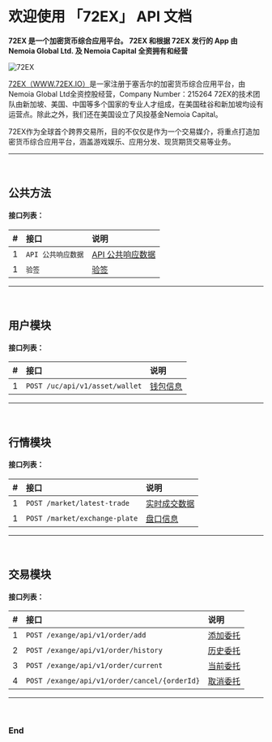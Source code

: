 
# 欢迎使用 「72EX」 API 文档

**72EX 是一个加密货币综合应用平台。
72EX 和根据 72EX 发行的 App 由 Nemoia Global Ltd. 及 Nemoia Capital 全资拥有和经营**


![72EX](https://www.72ex.io/logo.png "72EX")


[72EX（WWW.72EX.IO）](https://www.72ex.io)是一家注册于塞舌尔的加密货币综合应用平台，由Nemoia Global Ltd全资控股经营，Company Number：215264 72EX的技术团队由新加坡、美国、中国等多个国家的专业人才组成，在美国硅谷和新加坡均设有运营点。除此之外，我们还在美国设立了风投基金Nemoia Capital。

72EX作为全球首个跨界交易所，目的不仅仅是作为一个交易媒介，将重点打造加密货币综合应用平台，涵盖游戏娱乐、应用分发、现货期货交易等业务。


---
<br>







## 公共方法

#### 接口列表：

|#      |接口     |说明     |
|:---:  |:---    |:---     |
|1      |```API 公共响应数据```|[API 公共响应数据](./docs/common.md#api-公共响应数据)|
|1      |```验签```|[验签](./docs/common.md#验签)|


---
<br>



## 用户模块

#### 接口列表：

|#      |接口     |说明     |
|:---:  |:---    |:---     |
|1      |```POST /uc/api/v1/asset/wallet```|[钱包信息](./docs/user.md#post-ucapiv1assetwallet-用户钱包信息)|


---
<br>



## 行情模块

#### 接口列表：

|#      |接口     |说明     |
|:---:  |:---    |:---     |
|1      |```POST /market/latest-trade```|[实时成交数据](./docs/market.md#post-marketlatest-trade-实时成交数据)|
|1      |```POST /market/exchange-plate```|[盘口信息](./docs/market.md#post-marketexchange-plate-盘口信息)|

---
<br>



## 交易模块

#### 接口列表：

|#      |接口     |说明     |
|:---:  |:---    |:---     |
|1      |```POST /exange/api/v1/order/add```                |[添加委托](./docs/exchange.md#post-exangeapiv1orderadd-添加委托)|
|2      |```POST /exange/api/v1/order/history```            |[历史委托](./docs/exchange.md#post-exangeapiv1orderhistory-历史委托)|
|3      |```POST /exange/api/v1/order/current```            |[当前委托](./docs/exchange.md#post-exangeapiv1ordercurrent-当前委托)|
|4      |```POST /exange/api/v1/order/cancel/{orderId}```   |[取消委托](./docs/exchange.md#post-exangeapiv1ordercancelorderId-取消委托)|

---
<br>



### End